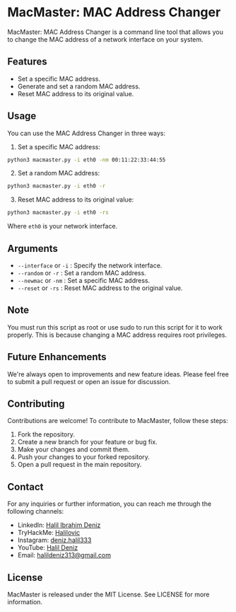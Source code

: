 # MacMaster: MAC Address Changer

MacMaster: MAC Address Changer is a command line tool that allows you to change the MAC address of a network interface on your system.

## Features

- Set a specific MAC address.
- Generate and set a random MAC address.
- Reset MAC address to its original value.

## Usage

You can use the MAC Address Changer in three ways:

1. Set a specific MAC address:

```bash
python3 macmaster.py -i eth0 -nm 00:11:22:33:44:55
```

2. Set a random MAC address:

```bash
python3 macmaster.py -i eth0 -r
```

3. Reset MAC address to its original value:

```bash
python3 macmaster.py -i eth0 -rs
```

Where `eth0` is your network interface.

## Arguments

- `--interface` or `-i` : Specify the network interface.
- `--random` or `-r` : Set a random MAC address.
- `--newmac` or `-nm` : Set a specific MAC address.
- `--reset` or `-rs` : Reset MAC address to the original value.

## Note

You must run this script as root or use sudo to run this script for it to work properly. This is because changing a MAC address requires root privileges.

## Future Enhancements

We're always open to improvements and new feature ideas. Please feel free to submit a pull request or open an issue for discussion.


## Contributing
Contributions are welcome! To contribute to MacMaster, follow these steps:

1. Fork the repository.
2. Create a new branch for your feature or bug fix.
3. Make your changes and commit them.
4. Push your changes to your forked repository.
5. Open a pull request in the main repository.



## Contact

For any inquiries or further information, you can reach me through the following channels:

- LinkedIn: [Halil Ibrahim Deniz](https://www.linkedin.com/in/halil-ibrahim-deniz/)
- TryHackMe: [Halilovic](https://tryhackme.com/p/halilovic)
- Instagram: [deniz.halil333](https://www.instagram.com/deniz.halil333/)
- YouTube: [Halil Deniz](https://www.youtube.com/c/HalilDeniz)
- Email: halildeniz313@gmail.com

## License

MacMaster is released under the MIT License. See LICENSE for more information.
